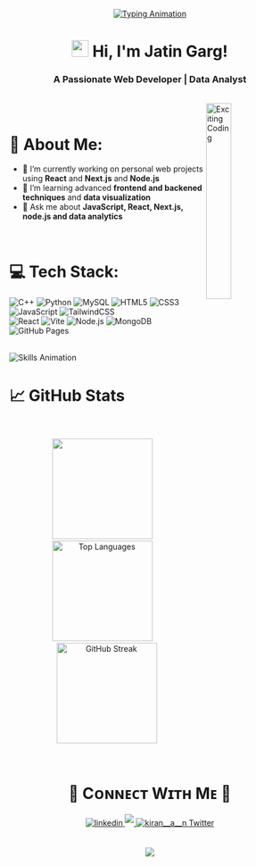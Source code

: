 <p align="center">
  <a href="https://github.com/DenverCoder1/readme-typing-svg">
    <img src="https://readme-typing-svg.herokuapp.com?font=Time+New+Roman&color=cyan&size=40&center=true&vCenter=true&width=1200&height=100&lines=Code+is+Life..&hearts;++;Web+Developer;Data+Analyst;Information+Technology+Student;Active+Learner/Researcher;Love+to+learn+new+stuffs..<3;" alt="Typing Animation">
  </a>
</p>

<div align="center">

<h1 align="center">
  <img src="https://raw.githubusercontent.com/TheDudeThatCode/TheDudeThatCode/master/Assets/Hi.gif" alt="wave" width="30"/> Hi, I'm Jatin Garg!
</h1>

### A Passionate Web Developer | Data Analyst

</div>

<br>

<!--Coder gif-->
<div>

<img align="right" width="30%" src="https://media.giphy.com/media/ZVik7pBtu9dNS/giphy.gif" alt="Exciting Coding" />
  
</div>
<br>


# 💫 About Me:

- 🔭 I’m currently working on personal web projects using **React** and **Next.js** and **Node.js**  
- 🌱 I’m learning advanced **frontend and backened techniques** and **data visualization**  
- 💬 Ask me about **JavaScript, React, Next.js, node.js and data analytics**  

<br>



# 💻 Tech Stack: 

![C++](https://img.shields.io/badge/C++-blue?style=for-the-badge&logo=c%2B%2B&logoColor=white) 
![Python](https://img.shields.io/badge/Python-3776AB?style=for-the-badge&logo=python&logoColor=white) 
![MySQL](https://img.shields.io/badge/MySQL-4479A1?style=for-the-badge&logo=mysql&logoColor=white) 
![HTML5](https://img.shields.io/badge/HTML5-E34F26?style=for-the-badge&logo=html5&logoColor=white) 
![CSS3](https://img.shields.io/badge/CSS3-1572B6?style=for-the-badge&logo=css3&logoColor=white) 
![JavaScript](https://img.shields.io/badge/JavaScript-F7DF1E?style=for-the-badge&logo=javascript&logoColor=black) 
![TailwindCSS](https://img.shields.io/badge/TailwindCSS-0F172A?style=for-the-badge&logo=tailwind-css&logoColor=38BDF8)  
![React](https://img.shields.io/badge/React-20232A?style=for-the-badge&logo=react&logoColor=61DAFB)
![Vite](https://img.shields.io/badge/Vite-18181B?style=for-the-badge&logo=vite&logoColor=FFD62E)
![Node.js](https://img.shields.io/badge/Node.js-339933?style=for-the-badge&logo=node.js&logoColor=white) 
![MongoDB](https://img.shields.io/badge/MongoDB-47A248?style=for-the-badge&logo=mongodb&logoColor=white)
![GitHub Pages](https://img.shields.io/badge/GitHub%20Pages-181717?style=for-the-badge&logo=github&logoColor=white) 


<br> 
<img align="left" alt="Skills Animation" src="/gargjatin03/gargjatin03/raw/main/Skills_Animation_White.gif" style="visibility: visible; max-width: 100%;">
<br>


<h1> 📈 GitHub Stats </h1>


<br>

<p align="center">
  <img src="https://github-readme-stats.vercel.app/api?username=gargjatin03&theme=blue_navy&hide_border=true&include_all_commits=false&count_private=false" height="180px" />
  &nbsp;&nbsp;&nbsp;
  <img src="https://github-readme-stats.vercel.app/api/top-langs/?username=gargjatin03&layout=compact&langs_count=10&exclude_repo=old-repo1,old-repo2&hide=HTML,Markdown&size_weight=0.5&count_weight=0.5&theme=radical&hide_border=true" alt="Top Languages" height="180px"/>
  &nbsp;&nbsp;&nbsp;
  <img src="https://nirzak-streak-stats.vercel.app/?user=gargjatin03&theme=blue_navy&hide_border=true" alt="GitHub Streak" height="180px"/>
</p>

<br/>


<!--Contact Section--> 

<h1 align="center"> 🤝 Cᴏɴɴᴇᴄᴛ Wɪᴛʜ Mᴇ 🤝 </h1>
<div align="center">
 <a href="https://www.linkedin.com/in/jatin-garg-165372179/" target="_blank">
  <img src=https://img.shields.io/badge/linkedin-%231E77B5.svg?&style=for-the-badge&logo=linkedin&logoColor=white alt=linkedin style="margin-bottom: 5px;" />
 </a>
  
 <a href="mailto:gargj968@gmail.com" target="_blank">
  <img src="https://img.shields.io/badge/Gmail-D14836?style=for-the-badge&logo=gmail&logoColor=white"  mail style="margin-bottom: 5px;" />
 </a>

 <a href="https://x.com/gargjatin03?t=kEmhMEBokp_hEsc3z0Aiow&s=09" target="_blank">
  <img src="https://img.shields.io/badge/Twitter-1DA1F2?style=for-the-badge&logo=twitter&logoColor=white" alt="kiran__a__n Twitter" style="margin-bottom: 5px;" />
 </a>
</div>
<br/>

<p align="center">
  <img src="https://capsule-render.vercel.app/api?type=waving&color=gradient&height=65&section=footer"/>
</p>

